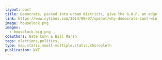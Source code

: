 ```yaml
---
layout: post
title: Democrats, packed into urban districts, give the G.O.P. an edge
link: https://www.nytimes.com/2014/09/07/upshot/why-democrats-cant-win.html?rref=upshot&abt=0002&abg=1#7up-houselock-bigchart
image: houselock.png
images: 
  - houselock-big.png
coauthors: Nate Cohn & Bill Marsh
tags: elections,politics,
type: map,static,small-multiple,static,choropleth
publication: NYT
---
```

